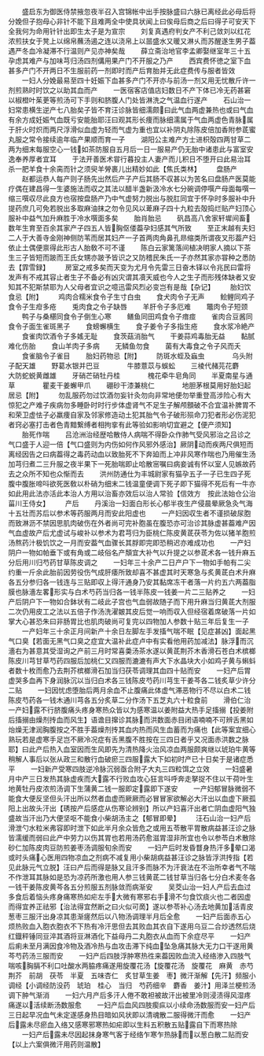 <!-- { "loadSidebar": true } -->
　　盛启东为御医侍禁掖忽夜半召入宫锦帐中出手按脉盛曰六脉已离经此必母后将分娩但子抱母心非针不能下且难两全中使具状闻上曰俟母后商之后曰得子可安天下全我何为命用针针出即生太子是为宣宗
　　刘复真遇府判女产不利己敛刘以红花浓煎扶女于凳上以绵帛蘸汤遏之连以浇帛上以噐盛水又暖又淋乆而苏醒遂生男子葢遇严冬血冷凝滞不行温则产见亦神矣哉
　　薛立斋治地官李孟卿娶继室年三十五孕虑其难产与加味芎归汤四剂傋用果产门不开服之乃产
　　西宾费怀徳之室下血甚多产门不开两日不生服前药一剂即时而产后育胎并无此症费传与服者皆效
　　一妇人分娩最易至四十妊娠下血甚多产门不开亦与前汤一剂又用无忧散斤许一剂煎熟时时饮之以助其血而产
　　一医宿客店值店妇数日不产下体已冷无药甚窘以椒橙叶茱茰等煎汤可下手则和脐腹人门处皆淋洗之气温血行遂产
　　石山治一妇常患横生逆产七八胎矣子皆不育汪诊脉皆细濡颇曰此气血两虚兼热也或曰气血有余方成妊娠气血既亏安能胎耶汪曰观其形长痩而脉细濡属于气血两虚色青脉属于肝火时炽而两尺浮滑似血虚为轻而气虚为重也宜以补阴丸除陈皮倍加香附参茋蜜丸服之常令接续逾年临产果顺而育一子
　　湖阳公主难产方士进枳殻四两甘草二两为细末每服空心一钱如茶防服自五月后一日一服易产仍无胎中诸患此与富室安逸奉养厚者宜耳
　　于法开善医术甞行暮投主人妻产而儿积日不堕开曰此易治耳杀一肥羊食十余脔而针之须臾羊膋裹儿出精妙如此【焦氏类林】
　　盘肠产
　　赵都运恭人每产则子肠先出然后产子产后其肠不収甚以为苦名曰盘肠产医莫能疗偶在建昌得一生婆施法而収之其法以醋半盏新汲冷水七分碗调停噀产母面每噀一缩三噀収尽此良方也宿按盘肠产乃中气虚努力脱出与脱肛同宜于怀孕时多服补中升提药庶几可免若脱出多取麻油抹之勿令见风以萆麻子四十九粒去殻捣烂贴产妇顶心服补中益气加升麻胜于冷水噀面多矣
　　胎肖胎忌
　　矾昌高八舍家轩墀间畜数年生育至百余其家产子四五人皆胸伛偻葢孕妇感其气所致
　　至正末越有夫妇二人于大善寺金刚神侧防苇而居其妇产一子首两肉角鼻孔昻缩类所谓夜叉形葢产妇依止土偶便禀得此形古人胎敎不可不谨
　　陈白云家篱落间植决明家人摘以下茶生三子皆短而跛而王氏女甥亦跛予皆识之又防稽民朱氏一子亦然其家亦甞种之悉防去【霏雪録】
　　房室之戒多矣而天变为尤月令先雷三日奋木铎以令兆民曰雷将发声有不戒其容止者生子不备必有凶灾谓其凟天威也今人之生子而形残体缺者又安知其不犯斯禁耶为人父母者宜识之噫迅雷风烈必变岂有是哉【杂记】
　　胎妇饮食忌【附】
　　鸡肉合糯米食令子生寸白虫
　　食犬肉令子无声
　　鲙鲤同鸡子食令子生疳多疮
　　兎肉食之令子缺唇
　　羊肝令子多厄难
　　鼈肉令子短颈
　　鸭子与桑椹同食令子倒生心寒
　　鳝鱼同田鸡食令子瘖痖
　　雀肉合豆酱同食令子面生雀斑黑子
　　食螃蠏横生
　　食子姜令子多指生疮
　　食水浆冷絶产
　　食雀肉饮酒令子多媱无耻
　　食茨菇消胎气
　　干姜蒜鸡毒胎无益
　　黏腻难化伤胎
　　食山羊肉子多病
　　无鳞鱼勿食
　　菌有大毒食之令子风而夭
　　食雀脑令子雀目
　　胎妇药物忌【附】
　　防斑水蛭及蝱虫　　　　乌头附子配天雄
　　野葛水银并巴豆　　　　牛膝薏苡与蜈蚣
　　三棱代赭芫花麝　　　　大防蛇蜕黄雌雄
　　牙硝芒硝牡丹桂　　　　槐花牵牛皂角同
　　半夏南星与通草　　　　瞿麦干姜蠏甲爪
　　硼砂干漆兼桃仁　　　　地胆茅根莫用好胎妇起居忌【附】
　　勿乱服药勿过饮酒勿妄针灸勿向非常地便勿举重登高涉险心有大惊犯之产难子疾病勿多睡卧时时行步体虚肾气不足生子解颅顖破不合宜温补脾胃不和荣卫虚怯子必羸痩自家及邻家修造动土犯其胎气令子破形殒命刀犯者形必伤泥犯者窍必塞打击者色青黯繋缚者相拘挛有此等验如影响切宜避之【便产须知】
　　胎死作喘
　　吕沧洲治经歴哈散侍人病喘不得卧众作肺气受风邪治之吕诊之气口盛于人迎一倍【气口盛则为内伤如何作风邪外感治】厥阴动而疾两尺俱短而离经因告之曰病葢得之毒药动血以致胎死不下奔廹而上冲非风寒作喘也乃用催生汤加芎归煮二三升服之夜半果下一死胎喘即止哈散宻嘱曰病妾诚有怀以室人见嫉故药去之众所不知也众惭而去
　　洪州防通仕为丰城尉家有猫孕五子一子已生四子死腹中腹胀啼呌欲死医敎以朴硝为细末二钱温童便调下死子即下猫得不死后有一牛亦如此用此法亦活此本治人方用以治畜亦效后以治人常验【信效方　按此法始仓公治菑川王侍女】
　　产后
　　丹溪治一妇面白形长心郁半夜生产侵晨晕厥急灸气海十五壮而苏后以参术等药服两月而安此阳虚也
　　一产妇因収生者不谨损破尿胞而致淋沥不禁因思肌肉破伤在外者尚可完补胞虽在腹恐亦可治诊其脉虚甚葢难产因气血虚故产后尤虚试与峻补以参术为君芎归为臣桃仁陈皮黄茋茯苓为佐以猪羊胞煎汤熬药汁极饥饮之一月而安葢气血骤长其脬即完即恐稍迟亦难成功也
　　一产妇阴户一物如帕垂下或有角或二岐俗名产頽宜大补气以升提之以参茋术各一钱升麻五分后用川归芍药甘草陈皮调之
　　一妇年三十余产二日产户下一物如手帕有二尖约重一斤余此胎前因劳役伤气成肝痿所致却喜不甚虚其时天寒急与炙黄茋白术升麻各五分参归各一钱连与三贴即収上得汗通身乃安其黏席冻干者落一片约五六两葢脂膜也脉濇左畧形实与白术芍药当归各一钱半陈皮一钱姜一片二三贴养之
　　一妇产后阴户下一物如合鉢状有二岐此子宫也气血弱故随子而下用升麻当归黄茋大剂服二次仍用皮工之法以五倍子作汤洗濯皴其皮后觉一响而収入但经宿着席破落一片如掌大心甚恐朱曰非肠胃比也肌肉破尚可复完以四物加人参数十贴三年后复生一子
　　一产妇年三十余正月间新产十余日左脚左手发搐气喘不眠【见症甚凶】面起黑气口臭【若面无黑气口臭之症宜大温补此症卢中有实看他用药加减法】脉浮而沉濇右为甚意其受湿询之产前三月时常喜羮汤茶水遂以黄茋荆芥木香滑石苍白术槟榔陈皮川芎甘草芍药四服后加桃仁又四服而漉漉有声大下水晶块大小如鸡子黄与蝌蚪者数十枚而愈乃去荆芥槟榔滑石加当归茯苓调理其血四十贴而安
　　一妇产后胃虚哭多血再下身润脉沉以当归白术各三钱陈皮芍药川芎生干姜芩各二钱炙草少许分二贴
　　一妇因忧虑堕胎后两月余血不止腹痛此体虚气滞恶物行不尽以白术二钱陈皮芍药各一钱木通川芎各五分炙草二分作汤下五芝丸六十粒食前
　　滑伯仁治一产妇露不行脐腹痛头疼身寒热众皆以为感寒温以姜附益大热手足搐搦【投姜附后搐搦由燥剂抟血而风生】语谵目撺诊其脉而洪数面赤目闭语喃喃不可辨舌黑如炲燥无津润胸腹按之不胜手葢燥剂抟其血内热而风生血蓄而为痛也【此等案宜细心熟玩若是虚寒手足岂不厥冷况症有舌黑腹不胜按在三四日者乎又况面赤洪数之脉耶】曰此产后热入血室因而生风即先为清热降火治风凉血两服颇爽继以琥珀牛黄等稍解人事后以张从政三和散行血破瘀三四服露大下如初时产已十日矣于是诸症悉平
　　一妇新产受寒四肢逆冷脉沉弱亟合附子大丸三四粒饵之立效
　　一妇盛暑月中产三日发热其脉虚疾而大露不行败血攻心狂言呌呼奔走拏捉不住以干荷叶生地黄牡丹皮浓煎汤调下生蒲黄二钱一服即定露即下遂安
　　一产妇郁冒脉微弱不能食大便反坚但头汗出所以然者血虚而厥厥而必冒冒家欲解必大汗出以血虚下厥孤阳上出故头汗出【琇按产后感症从伤寒论辨别】所以产妇喜汗出者亡阴血虚阳气独盛故当汗出乃大便坚呕不能食小柴胡汤主之【郁冒即晕】
　　汪石山治一妇产后滑泄勺水粒米弗容即时泄下如此半月余众皆危之或用五苓散平胃散病益甚汪诊之脉皆濡缓而弱曰此产中劳力以伤其胃也若用汤药愈滋胃湿非所宜也令以参苓白术散除砂仁加陈皮肉豆防煎姜枣汤调服旬余而安
　　一妇产后时发昏瞀身热汗多晕口渴或时头痛心医用四物凉血之剂病不减复用小柴胡病益甚汪诊之脉皆浮洪抟指【若见此脉元气立脱】汪曰产后而得是脉又且汗多而脉不为汗衰法在不治所幸者气不喘不作泄耳其脉如是恐为凉药所激也用人参三钱黄茋二钱甘草当归各七分白术麦冬各一钱干姜陈皮黄芩各五分煎服五剂脉敛而病渐安
　　吴茭山治一妇人产后去血过多食后着恼头疼身痛寒热如疟左手大微有寒邪右手滑不匀食饮痰火也二者因虚而得宜养正祛邪【治法得宜然断之曰火似可啇】遂以参苓补心汤去地黄加活青皮葱枣三服汗出身凉其患渐瘥然后以八物汤调理半月后全愈
　　一妇产后面赤五心烦热败血入胞衣胞衣不下热有冷汗思但去其败血其衣自下遂用乌豆二合炒透然后烧红鐡秤锤同豆淬其酒将豆淋酒化下益母丹二丸胞衣从血而下余症尽平
　　一妇产后痢未至月满因食冷物及酒冷热与血攻击滞下纯血坠急痛其脉大无力口干遂用黄芩芍药汤三服而安
　　一妇产后四肢浮肿寒热徃来葢因败血流入经络渗入四肢气喘咳胸膈不利口吐酸水两脇疼痛遂用旋覆花汤【旋覆花汤　旋覆花　麻黄　赤芍荆芥　前胡　茯苓　半夏　五味杏仁　炙甘草生姜　枣】微汗渐解【先汗】频服小调经【小调经防没药　琥珀　桂心　当归　芍药细辛　麝香　姜汁】用泽兰梗煎汤调下肿气渐消
　　一妇六月产后多汗人倦不敢袒被故汗出被里冷则浸渍得风湿疼痛遂以活续断汤数服愈
　　一妇产后血风四肢瘈疭以小续命汤数服而安一妇产后三日起早况血气未定遂感身热目暗如风状即以清魂散二服得微汗而愈
　　一妇产后露未尽瘀血入络又感寒邪寒热如疟即以生料五积散五贴露自下而寒热除
　　一妇产后露未尽因起抹身寒气客于经络乍寒乍热脉而以葱白散二贴而安【以上六案俱微汗用药则温散】
